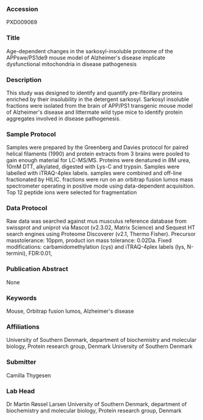 ### Accession
PXD009069

### Title
Age-dependent changes in the sarkosyl-insoluble proteome of the APPswe/PS1de9 mouse model of Alzheimer's disease implicate dysfunctional mitochondria in disease pathogenesis

### Description
This study was designed to identify and quantify pre-fibrillary proteins enriched by their insolubility in the detergent sarkosyl. Sarkosyl insoluble fractions were isolated from the brain of APP/PS1 transgenic mouse model of Alzheimer's disease and littermate wild type mice to identify protein aggregates involved in disease pathogenesis.

### Sample Protocol
Samples were prepared by the Greenberg and Davies protocol for paired helical filaments (1990) and protein extracts from 3 brains were pooled to gain enough material for LC-MS/MS. Proteins were denatured in 8M urea, 10mM DTT, alkylated, digested with Lys-C and trypsin. Samples were labelled with iTRAQ-4plex labels. samples were combined and off-line fractionated by HILIC. fractions were run on an orbitrap fusion lumos mass spectrometer operating in positive mode using data-dependent acquisition. Top 12 peptide ions were selected for fragmentation

### Data Protocol
Raw data was searched against mus musculus reference database from swissprot and uniprot via Mascot (v2.3.02, Matrix Science) and Sequest HT search engines using Proteome Discoverer (v2.1, Thermo Fisher). Precursor masstolerance: 10ppm, product ion mass tolerance: 0.02Da. Fixed modifications: carbamidomethylation (cys) and iTRAQ-4plex labels (lys, N-termini), FDR:0.01,

### Publication Abstract
None

### Keywords
Mouse, Orbitrap fusion lumos, Alzheimer's disease

### Affiliations
University of Southern Denmark, department of biochemistry and molecular biology, Protein research group, Denmark
University of Southern Denmark

### Submitter
Camilla Thygesen

### Lab Head
Dr Martin Røssel Larsen
University of Southern Denmark, department of biochemistry and molecular biology, Protein research group, Denmark


